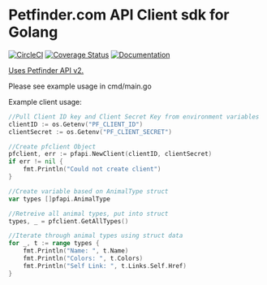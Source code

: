 # Petfinder.com API Client sdk for Golang

[![CircleCI](https://circleci.com/gh/petfinder-com/petfinder-go-sdk/tree/master.svg?style=shield)](https://circleci.com/gh/petfinder-com/petfinder-go-sdk/tree/master)
[![Coverage Status](https://coveralls.io/repos/github/petfinder-com/petfinder-go-sdk/badge.svg?branch=feature%2Fcoveralls)](https://coveralls.io/github/petfinder-com/petfinder-go-sdk?branch=feature%2Fcoveralls)
[![Documentation](https://godoc.org/github.com/petfinder-com/petfinder-go-sdk?status.svg)](http://godoc.org/github.com/petfinder-com/petfinder-go-sdk)

[Uses Petfinder API v2.](https://www.petfinder.com/developers/v2/docs/)

Please see example usage in cmd/main.go

Example client usage:
```go
//Pull Client ID key and Client Secret Key from environment variables
clientID := os.Getenv("PF_CLIENT_ID")
clientSecret := os.Getenv("PF_CLIENT_SECRET")

//Create pfclient Object
pfclient, err := pfapi.NewClient(clientID, clientSecret)
if err != nil {
    fmt.Println("Could not create client")
}

//Create variable based on AnimalType struct
var types []pfapi.AnimalType

//Retreive all animal types, put into struct
types, _ = pfclient.GetAllTypes()

//Iterate through animal types using struct data
for _, t := range types {
    fmt.Println("Name: ", t.Name)
    fmt.Println("Colors: ", t.Colors)
    fmt.Println("Self Link: ", t.Links.Self.Href)
}
```
